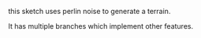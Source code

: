 this sketch uses perlin noise to generate a terrain.
 
 It has multiple branches which implement other features.
